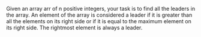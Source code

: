 Given an array arr of n positive integers, your task is to find all the leaders in the array. 
An element of the array is considered a leader if it is greater than all the elements on its right side or if it is equal to the maximum element on its right side. 
The rightmost element is always a leader.
